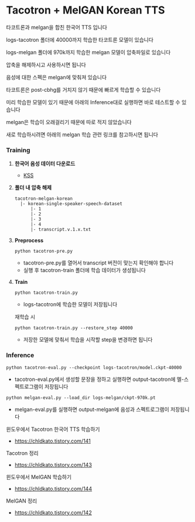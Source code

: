 # Tacotron + MelGAN Korean TTS

타코트론과 melgan을 합친 한국어 TTS 입니다

logs-tacotron 폴더에 40000까지 학습한 타코트론 모델이 있습니다

logs-melgan 폴더에 970k까지 학습한 melgan 모델이 압축파일로 있습니다

압축을 해제하시고 사용하시면 됩니다

음성에 대한 스펙은 melgan에 맞춰져 있습니다

타코트론은 post-cbhg를 거치지 않기 때문에 빠르게 학습할 수 있습니다

미리 학습한 모델이 있기 때문에 아래의 Inference대로 실행하면 바로 테스트할 수 있습니다

melgan은 학습이 오래걸리기 때문에 따로 적지 않았습니다

새로 학습하시려면 아래의 melgan 학습 관련 링크를 참고하시면 됩니다

### Training

1. **한국어 음성 데이터 다운로드**

    * [KSS](https://www.kaggle.com/bryanpark/korean-single-speaker-speech-dataset)

2. **폴더 내 압축 해제**

   ```
   tacotron-melgan-korean
     |- korean-single-speaker-speech-dataset
         |- 1
         |- 2
         |- 3
         |- 4
         |- transcript.v.1.x.txt
   ```

3. **Preprocess**
   ```
   python tacotron-pre.py
   ```
     * tacotron-pre.py를 열어서 transcript 버전이 맞는지 확인해야 합니다
     * 실행 후 tacotron-train 폴더에 학습 데이터가 생성됩니다

4. **Train**
   ```
   python tacotron-train.py
   ```
     * logs-tacotron에 학습한 모델이 저장됩니다

   재학습 시
   ```
   python tacotron-train.py --restore_step 40000
   ```
     * 저장한 모델에 맞춰서 학습을 시작할 step을 변경하면 됩니다

### Inference
   ```
   python tacotron-eval.py --checkpoint logs-tacotron/model.ckpt-40000
   ```
   * tacotron-eval.py에서 생성할 문장을 정하고 실행하면 output-tacotron에 멜-스펙트로그램이 저장됩니다    
   ```
   python melgan-eval.py --load_dir logs-melgan/ckpt-970k.pt
   ```     
   * melgan-eval.py를 실행하면 output-melgan에 음성과 스펙트로그램이 저장됩니다


윈도우에서 Tacotron 한국어 TTS 학습하기
  * https://chldkato.tistory.com/141
  
Tacotron 정리
  * https://chldkato.tistory.com/143

윈도우에서 MelGAN 학습하기
  * https://chldkato.tistory.com/144

MelGAN 정리
  * https://chldkato.tistory.com/142
